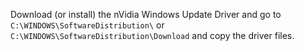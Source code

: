 Download (or install) the nVidia Windows Update Driver and go to `C:\WINDOWS\SoftwareDistribution\` or `C:\WINDOWS\SoftwareDistribution\Download` and copy the driver files.